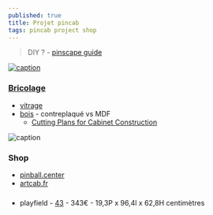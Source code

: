 ```yaml
---
published: true
title: Projet pincab
tags: pincab project shop
---
```

> DIY ? - [pinscape guide](http://mjrnet.org/pinscape/BuildGuideV2/BuildGuide.php)

[![caption](http://mjrnet.org/pinscape/BuildGuideV2/cover.png)](http://mjrnet.org/pinscape/BuildGuideV2/BuildGuide.php)

### [Bricolage](https://www.pincabpassion.net/f85p240-bricolage)
- [vitrage](https://www.pincabpassion.net/t3768-les-differents-vitrages)
- [bois](https://www.pincabpassion.net/t11172-resolu-quel-bois-pour-mon-pincab) - contreplaqué vs MDF
	- [Cutting Plans for Cabinet Construction](http://mjrnet.org/pinscape/BuildGuideV2/BuildGuide.php?sid=plywoodCuttingPlans#singleSheetPlan)
    
![caption](http://www.jadejeux.com/img/cms/Dimensions_cm.jpg)

### Shop
- [pinball.center](https://www.pinball.center/en/)
- [artcab.fr](https://www.artcab.fr/)

### 
- playfield - [43](https://www.amazon.fr/LG-43UQ75-Smart-2022-Gris/dp/B09XXWDS3H/ref=sr_1_1?__mk_fr_FR=%C3%85M%C3%85%C5%BD%C3%95%C3%91&crid=1IFDZ6NHFYGMJ&keywords=ecran+43+pouces+4k+LG&qid=1695069390&refinements=p_n_feature_fourteen_browse-bin%3A28239810031%2Cp_89%3ALG&rnid=1680780031&s=home-theater&sprefix=ecran+43+pouces+4k+lg%2Caps%2C81&sr=1-1) - 343€ - 19,3P x 96,4l x 62,8H centimètres
